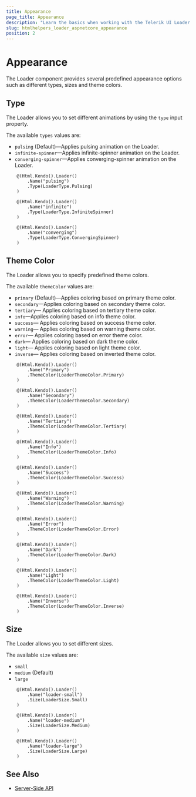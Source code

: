 ```yaml
---
title: Appearance
page_title: Appearance
description: "Learn the basics when working with the Telerik UI Loader HtmlHelper for {{ site.framework }} set its size, type and themeColor configurations."
slug: htmlhelpers_loader_aspnetcore_appearance
position: 2
---
```


# Appearance

The Loader component provides several predefined appearance options such as different types, sizes and theme colors.

## Type

The Loader allows you to set different animations by using the `type` input property.

The available `types` values are:
* `pulsing` (Default)&mdash;Applies pulsing animation on the Loader.
* `infinite-spinner`&mdash;Applies infinite-spinner animation on the Loader.
* `converging-spinner`&mdash;Applies converging-spinner animation on the Loader.

```Razor
    @(Html.Kendo().Loader()
        .Name("pulsing")
        .Type(LoaderType.Pulsing)
    )

    @(Html.Kendo().Loader()
        .Name("infinite")
        .Type(LoaderType.InfiniteSpinner)
    )

    @(Html.Kendo().Loader()
        .Name("converging")
        .Type(LoaderType.ConvergingSpinner)
    )
```

## Theme Color

The Loader allows you to specify predefined theme colors.

The available `themeColor` values are:

* `primary` (Default)&mdash;Applies coloring based on primary theme color.
* `secondary`&mdash;Applies coloring based on secondary theme color.
* `tertiary`&mdash; Applies coloring based on tertiary theme color.
* `info`&mdash;Applies coloring based on info theme color.
* `success`&mdash; Applies coloring based on success theme color.
* `warning`&mdash; Applies coloring based on warning theme color.
* `error`&mdash; Applies coloring based on error theme color.
* `dark`&mdash; Applies coloring based on dark theme color.
* `light`&mdash; Applies coloring based on light theme color.
* `inverse`&mdash; Applies coloring based on inverted theme color.

```Razor
    @(Html.Kendo().Loader()
        .Name("Primary")
        .ThemeColor(LoaderThemeColor.Primary)
    )

    @(Html.Kendo().Loader()
        .Name("Secondary")
        .ThemeColor(LoaderThemeColor.Secondary)
    )

    @(Html.Kendo().Loader()
        .Name("Tertiary")
        .ThemeColor(LoaderThemeColor.Tertiary)
    )

    @(Html.Kendo().Loader()
        .Name("Info")
        .ThemeColor(LoaderThemeColor.Info)
    )

    @(Html.Kendo().Loader()
        .Name("Success")
        .ThemeColor(LoaderThemeColor.Success)
    )

    @(Html.Kendo().Loader()
        .Name("Warning")
        .ThemeColor(LoaderThemeColor.Warning)
    )

    @(Html.Kendo().Loader()
        .Name("Error")
        .ThemeColor(LoaderThemeColor.Error)
    )

    @(Html.Kendo().Loader()
        .Name("Dark")
        .ThemeColor(LoaderThemeColor.Dark)
    )

    @(Html.Kendo().Loader()
        .Name("Light")
        .ThemeColor(LoaderThemeColor.Light)
    )

    @(Html.Kendo().Loader()
        .Name("Inverse")
        .ThemeColor(LoaderThemeColor.Inverse)
    )
```

## Size

The Loader allows you to set different sizes.

The available `size` values are:

* `small`
* `medium` (Default)
* `large`

```Razor
    @(Html.Kendo().Loader()
        .Name("loader-small")
        .Size(LoaderSize.Small)
    )

    @(Html.Kendo().Loader()
        .Name("loader-medium")
        .Size(LoaderSize.Medium)
    )

    @(Html.Kendo().Loader()
        .Name("loader-large")
        .Size(LoaderSize.Large)
    )
```

## See Also

* [Server-Side API](/api/loader)